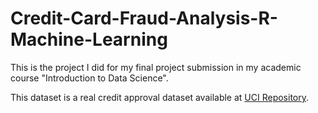 # Credit-Card-Fraud-Analysis-R-Machine-Learning

This is the project I did for my final project submission in my academic course "Introduction to Data Science". 

This dataset is a real credit approval dataset available at [UCI Repository](https://archive.ics.uci.edu/dataset/350/default+of+credit+card+clients).
